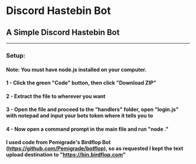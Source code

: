 # Discord Hastebin Bot
 ## A Simple Discord Hastebin Bot

<hr />

### Setup:

#### Note: You must have node.js installed on your computer.

#### 1 - Click the green "Code" button, then click "Download ZIP"

#### 2 - Extract the file to wherever you want

#### 3 - Open the file and proceed to the "handlers" folder, open "login.js" with notepad and input your bots token where it tells you to

#### 4 - Now open a command prompt in the main file and run "node ."

#### I used code from Pemigrade's Birdflop Bot (https://github.com/Pemigrade/botflop), so as requested I kept the text upload destination to "https://bin.birdflop.com"